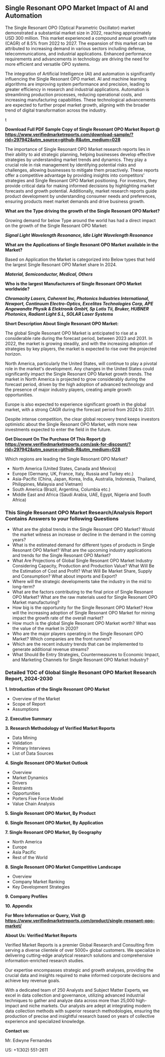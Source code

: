 <h2>Single Resonant OPO Market Impact of AI and Automation</h2><p>The Single Resonant OPO (Optical Parametric Oscillator) market demonstrated a substantial market size in 2022, reaching approximately USD 300 million. This market experienced a compound annual growth rate (CAGR) of 8.5% from 2022 to 2027. The expansion of this market can be attributed to increasing demand in various sectors including defense, telecommunications, and industrial applications. Enhanced performance requirements and advancements in technology are driving the need for more efficient and versatile OPO systems.</p><p>The integration of Artificial Intelligence (AI) and automation is significantly influencing the Single Resonant OPO market. AI and machine learning algorithms are improving system performance and precision, leading to greater efficiency in research and industrial applications. Automation is streamlining production processes, reducing operational costs, and increasing manufacturing capabilities. These technological advancements are expected to further propel market growth, aligning with the broader trend of digital transformation across the industry.</p>t</p><p id="" class=""><strong>Download Full PDF Sample Copy of Single Resonant OPO Market Report @ <a href="https://www.verifiedmarketreports.com/download-sample/?rid=297942&utm_source=github-R&utm_medium=028" target="_blank">https://www.verifiedmarketreports.com/download-sample/?rid=297942&utm_source=github-R&utm_medium=028</a></strong></p><p>The importance of&nbsp;Single Resonant OPO Market research reports lies in their ability to aid strategic planning, helping businesses develop effective strategies by understanding market trends and dynamics. They play a crucial role in risk management by identifying potential risks and challenges, allowing businesses to mitigate them proactively. These reports offer a competitive advantage by providing insights into competitors' strategies and Single Resonant OPO Market positioning. For investors, they provide critical data for making informed decisions by highlighting market forecasts and growth potential. Additionally, market research reports guide product development by understanding consumer needs and preferences, ensuring products meet market demands and drive business growth.</p><p><strong>What are the&nbsp;Type driving the growth of the Single Resonant OPO Market?</strong></p><p id="" class="">Growing demand for below Type around the world has had a direct impact on the growth of the Single Resonant OPO Market:</p><em><strong>Signal Light Wavelength Resonance, Idle Light Wavelength Resonance</strong></em></p><strong>What are the&nbsp;Applications&nbsp;of Single Resonant OPO Market available in the Market?</strong></p><p id="" class="">Based on Application the Market is categorized into Below types that held the largest Single Resonant OPO Market share In 2024.</p><em><strong>Material, Semiconductor, Medical, Others</strong></em></p><strong>Who is the largest Manufacturers of Single Resonant OPO Market worldwide?</strong></p><p><em><strong>Chromacity Lasers, Coherent Inc, Photonics Industries International, Newport, Continuum Electro-Optics, Excelitas Technologies Corp, APE Angewandte Physik & Elektronik GmbH, Sp Lotis Tii, Bruker, HUBNER Photonics, Radiant Light S.L, SOLAR Laser Systems</strong></em></p><p id="" class=""><strong>Short Description About Single Resonant OPO Market:</strong></p><p>The global Single Resonant OPO Market is anticipated to rise at a considerable rate during the forecast period, between 2023 and 2031. In 2022, the market is growing steadily, and with the increasing adoption of strategies by key players, the market is expected to rise over the projected horizon.</p><p>North America, particularly the United States, will continue to play a pivotal role in the market's development. Any changes in the United States could significantly impact the Single Resonant OPO Market growth trends. The market in North America is projected to grow considerably during the forecast period, driven by the high adoption of advanced technology and the presence of major industry players, creating ample growth opportunities.</p><p>Europe is also expected to experience significant growth in the global market, with a strong CAGR during the forecast period from 2024 to 2031.</p><p>Despite intense competition, the clear global recovery trend keeps investors optimistic about the Single Resonant OPO Market, with more new investments expected to enter the field in the future.</p><p id="" class=""><strong>Get Discount On The Purchase Of This Report @ <a href="https://www.verifiedmarketreports.com/ask-for-discount/?rid=297942&utm_source=github-R&utm_medium=028" target="_blank">https://www.verifiedmarketreports.com/ask-for-discount/?rid=297942&utm_source=github-R&utm_medium=028</a></strong></p>Which regions are leading the Single Resonant OPO Market?</p><ul><li>North America (United States, Canada and Mexico)</li><li>Europe (Germany, UK, France, Italy, Russia and Turkey etc.)</li><li>Asia-Pacific (China, Japan, Korea, India, Australia, Indonesia, Thailand, Philippines, Malaysia and Vietnam)</li><li>South America (Brazil, Argentina, Columbia etc.)</li><li>Middle East and Africa (Saudi Arabia, UAE, Egypt, Nigeria and South Africa)</li></ul><h3 id="" class="">This Single Resonant OPO Market Research/Analysis Report Contains Answers to your following Questions</h3><ul><li>What are the global trends in the Single Resonant OPO Market? Would the market witness an increase or decline in the demand in the coming years?</li><li>What is the estimated demand for different types of products in Single Resonant OPO Market? What are the upcoming industry applications and trends for the Single Resonant OPO Market?</li><li>What Are Projections of Global Single Resonant OPO Market Industry Considering Capacity, Production and Production Value? What Will Be the Estimation of Cost and Profit? What Will Be Market Share, Supply and Consumption? What about imports and Export?</li><li>Where will the strategic developments take the industry in the mid to long-term?</li><li>What are the factors contributing to the final price of Single Resonant OPO Market? What are the raw materials used for Single Resonant OPO Market manufacturing?</li><li>How big is the opportunity for the Single Resonant OPO Market? How will the increasing adoption of Single Resonant OPO Market for mining impact the growth rate of the overall market?</li><li>How much is the global Single Resonant OPO Market worth? What was the value of the market In 2020?</li><li>Who are the major players operating in the Single Resonant OPO Market? Which companies are the front runners?</li><li>Which are the recent industry trends that can be implemented to generate additional revenue streams?</li><li>What Should Be Entry Strategies, Countermeasures to Economic Impact, and Marketing Channels for Single Resonant OPO Market Industry?</li></ul><h3 id="" class="">Detailed TOC of Global Single Resonant OPO Market Research Report, 2024-2030</h3><p id="" class=""><strong>1. Introduction of the Single Resonant OPO Market</strong></p><ul><li>Overview of the Market</li><li>Scope of Report</li><li>Assumptions</li></ul><p id="" class=""><strong>2. Executive Summary</strong></p><p id="" class=""><strong>3. Research Methodology of Verified Market Reports</strong></p><ul><li>Data Mining</li><li>Validation</li><li>Primary Interviews</li><li>List of Data Sources</li></ul><p id="" class=""><strong>4. Single Resonant OPO Market Outlook</strong></p><ul><li>Overview</li><li>Market Dynamics</li><li>Drivers</li><li>Restraints</li><li>Opportunities</li><li>Porters Five Force Model</li><li>Value Chain Analysis</li></ul><p id="" class=""><strong>5. Single Resonant OPO Market, By Product</strong></p><p id="" class=""><strong>6. Single Resonant OPO Market, By Application</strong></p><p id="" class=""><strong>7. Single Resonant OPO Market, By Geography</strong></p><ul><li>North America</li><li>Europe</li><li>Asia Pacific</li><li>Rest of the World</li></ul><p id="" class=""><strong>8. Single Resonant OPO Market Competitive Landscape</strong></p><ul><li>Overview</li><li>Company Market Ranking</li><li>Key Development Strategies</li></ul><p id="" class=""><strong>9. Company Profiles</strong></p><p id="" class=""><strong>10. Appendix</strong></p><p id="" class=""><strong>For More Information or Query, Visit @ <a href="https://www.verifiedmarketreports.com/product/single-resonant-opo-market/" target="_blank">https://www.verifiedmarketreports.com/product/single-resonant-opo-market/</a></strong></p><p id="" class=""><strong>About Us: Verified Market Reports</strong></p><p id="" class="">Verified Market Reports is a premier Global Research and Consulting firm serving a diverse clientele of over 5000+ global customers. We specialize in delivering cutting-edge analytical research solutions and comprehensive information-enriched research studies.</p><p id="" class="">Our expertise encompasses strategic and growth analyses, providing the crucial data and insights required to make informed corporate decisions and achieve key revenue goals.</p><p id="" class="">With a dedicated team of 250 Analysts and Subject Matter Experts, we excel in data collection and governance, utilizing advanced industrial techniques to gather and analyze data across more than 25,000 high-impact and niche markets. Our analysts are adept at integrating modern data collection methods with superior research methodologies, ensuring the production of precise and insightful research based on years of collective experience and specialized knowledge.</p><p id="" class=""><strong>Contact us:</strong></p><p id="" class="">Mr. Edwyne Fernandes</p><p id="" class="">US: +1(302) 551-2611</p>